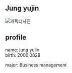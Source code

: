## Jung yujin
![캐릭터사진](https://github.com/jungyujin828/jungyujin/assets/175283466/54efb7f1-2fbd-45e5-945e-88ad76f6efd5)

## profile 
  name: jung yujin  
  birth: 2000.0828  
  
  major: Business management
